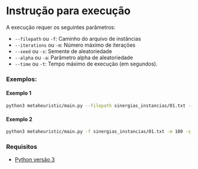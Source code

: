 # Instrução para execução 

A execução requer os seguintes parâmetros:
- `--filepath` ou `-f`: Caminho do arquivo de instâncias
- `--iterations` ou `-m`: Número máximo de iterações
- `--seed` ou `-s`: Semente de aleatoriedade
- `--alpha` ou `-a`: Parâmetro alpha de aleatoriedade
- `--time` ou `-t`: Tempo máximo de execução (em segundos).

### Exemplos:

#### Exemplo 1
```bash
python3 metaheuristic/main.py --filepath sinergias_instancias/01.txt --iterations 100 --seed 1 --alpha 0.05 --time 300
`````

#### Exemplo 2
```bash
python3 metaheuristic/main.py -f sinergias_instancias/01.txt -m 100 -s 1 -a 0.05 -t 300
`````

### Requisitos
- [Python versão 3](https://www.python.org/downloads/)

